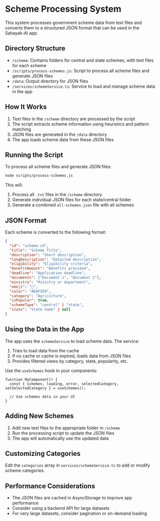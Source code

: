 # Scheme Processing System

This system processes government scheme data from text files and converts them to a structured JSON format that can be used in the Sahayak-AI app.

## Directory Structure

- `/scheme`: Contains folders for central and state schemes, with text files for each scheme
- `/scripts/process-schemes.js`: Script to process all scheme files and generate JSON files
- `/data`: Output directory for JSON files
- `/services/schemeService.ts`: Service to load and manage scheme data in the app

## How It Works

1. Text files in the `/scheme` directory are processed by the script
2. The script extracts scheme information using heuristics and pattern matching
3. JSON files are generated in the `/data` directory
4. The app loads scheme data from these JSON files

## Running the Script

To process all scheme files and generate JSON files:

```bash
node scripts/process-schemes.js
```

This will:
1. Process all `.txt` files in the `/scheme` directory
2. Generate individual JSON files for each state/central folder
3. Generate a combined `all-schemes.json` file with all schemes

## JSON Format

Each scheme is converted to the following format:

```json
{
  "id": "scheme-id",
  "title": "Scheme Title",
  "description": "Short description",
  "longDescription": "Detailed description",
  "eligibility": "Eligibility criteria",
  "benefitAmount": "Benefits provided",
  "deadline": "Application deadline",
  "documents": ["Document 1", "Document 2"],
  "ministry": "Ministry or department",
  "emoji": "🌾",
  "color": "#E8F5E9",
  "category": "Agriculture",
  "isPopular": true,
  "schemeType": "central" | "state",
  "state": "State name" | null
}
```

## Using the Data in the App

The app uses the `schemeService` to load scheme data. The service:

1. Tries to load data from the cache
2. If no cache or cache is expired, loads data from JSON files
3. Provides filtered views by category, state, popularity, etc.

Use the `useSchemes` hook in your components:

```tsx
function MyComponent() {
  const { schemes, loading, error, selectedCategory, setSelectedCategory } = useSchemes();
  
  // Use schemes data in your UI
}
```

## Adding New Schemes

1. Add new text files to the appropriate folder in `/scheme`
2. Run the processing script to update the JSON files
3. The app will automatically use the updated data

## Customizing Categories

Edit the `categories` array in `services/schemeService.ts` to add or modify scheme categories.

## Performance Considerations

- The JSON files are cached in AsyncStorage to improve app performance
- Consider using a backend API for large datasets
- For very large datasets, consider pagination or on-demand loading 